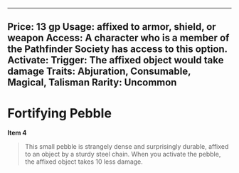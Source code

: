
---
Price: 13 gp
Usage: affixed to armor, shield, or weapon
Access: A character who is a member of the Pathfinder Society has access to this option.
Activate: 
Trigger: The affixed object would take damage
Traits: Abjuration, Consumable, Magical, Talisman
Rarity: Uncommon
---

# Fortifying Pebble

**Item 4**

> This small pebble is strangely dense and surprisingly durable, affixed to an object by a sturdy steel chain. When you activate the pebble, the affixed object takes 10 less damage.
